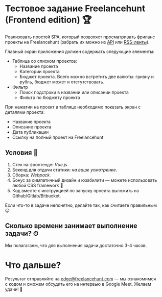 # Тестовое задание Freelancehunt (Frontend edition) 🏆

Реализовать простой SPA, который позволяет просматривать фриланс проекты на Freelancehunt (забрать их можно из [API](https://apidocs.freelancehunt.com/?version=latest) или [RSS-ленты](https://freelancehunt.com/projects.rss)).

Главный экран приложения должен содержать следующие элементы:

* Таблица со списком проектов:
    * Название проекта
    * Категории проекта
    * Бюджет проекта. Всего можно встретить две валюты: гривну и рубль, бюджет может и отстутствовать.
* Фильтр 
    * Поиск подстроки в названии или описании проекта
    * Фильтр по бюджету проекта 

При нажатии на проект в таблице необходимо показать экран с деталями проекта:

* Название проекта
* Описание проекта
* Дата публикации
* Ссылку на полный проект на Freelancehunt 

## Условия 📙

1. Стек на фронтенде: *Vue.js*.
2. Бекенд для отдачи статики: *на ваше усмотрение*.
3. Сборка: *Webpack*.
4. Бонус за симпатичный дизайн и юзабилити — можете использовать любой CSS framework 🏅
5. Код вместе с инструкцией по запуску проекта выложить на Github/Gitlab/Bitbucket.

Если что-то в задаче непонятно, делайте так, как считаете правильным 😉

## Сколько времени занимает выполнение задачи? ⏱

Мы полагагаем, что для выполнения задачи достаточно 3-4 часов.

# Что дальше?
Результат отправляйте на edge@freelancehunt.com — мы ознакомимся с кодом и сможем обсудить его на интервью в Google Meet. Желаем удачи! 🤞
